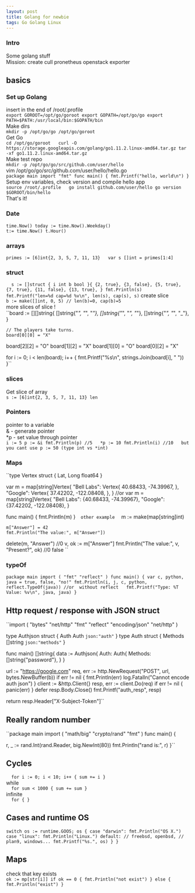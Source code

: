 ```yaml
---
layout: post  
title: Golang for newbie  
tags: Go Golang Linux  
---
```



### Intro  
Some golang stuff  
Mission: create cull pronetheus openstack exporter  



## basics  
### Set up Golang  
insert in the end of /root/.profile   
``export GOROOT=/opt/go/goroot
export GOPATH=/opt/go/go
export PATH=$PATH:/usr/local/bin:$GOPATH/bin``  
Make dirs  
``mkdir -p /opt/go/go /opt/go/goroot``  
Get Go  
``cd /opt/go/goroot  
curl -O https://storage.googleapis.com/golang/go1.11.2.linux-amd64.tar.gz
tar -xf go1.11.2.linux-amd64.tar.gz``  
Make test repo  
``mkdir -p /opt/go/go/src/github.com/user/hello``  
vim /opt/go/go/src/github.com/user/hello/hello.go  
``package main
import "fmt"
func main() {
    fmt.Printf("hello, world\n")
}``  
Setup env variables, check version and compile hello app  
``source /root/.profile  
go install github.com/user/hello
go version
$GOROOT/bin/hello``  
That's it!

### Date  
``time.Now()
today := time.Now().Weekday()``  
``t:= time.Now()
t.Hour()``   
### arrays  
``primes := [6]int{2, 3, 5, 7, 11, 13}  
var s []int = primes[1:4]``  

### struct  
``	s := []struct {
		i int
		b bool
	}{
		{2, true},
		{3, false},
		{5, true},
		{7, true},
		{11, false},
		{13, true},
	}
	fmt.Println(s)
  fmt.Printf("len=%d cap=%d %v\n", len(s), cap(s), s)``
create slice  
``b := make([]int, 0, 5) // len(b)=0, cap(b)=5``  
more slices of slice !  
``board := [][]string{
		[]string{"_", "_", "_"},
		[]string{"_", "_", "_"},
		[]string{"_", "_", "_"},
	}

	// The players take turns.
	board[0][0] = "X"  
  board[2][2] = "O"
  board[1][2] = "X"
  board[1][0] = "O"
  board[0][2] = "X"

  for i := 0; i < len(board); i++ {
  fmt.Printf("%s\n", strings.Join(board[i], " "))
}``  

### slices  
Get slice of array  
``s := [6]int{2, 3, 5, 7, 11, 13}
len``  
### Pointers  
pointer to a variable  
& - generate pointer  
\*p  - set value through pointer  
``i := 5
p := &i
fmt.Println(p) //5  
*p := 10
fmt.Println(i) //10  
but you cant use p := 50 (type int vs *int)``    

### Maps  
``type Vertex struct {
	Lat, Long float64
}

var m = map[string]Vertex{
	"Bell Labs": Vertex{
		40.68433, -74.39967,
	},
	"Google": Vertex{
		37.42202, -122.08408,
	},
}
//or
var m = map[string]Vertex{
	"Bell Labs": {40.68433, -74.39967},
	"Google":    {37.42202, -122.08408},
}

func main() {
	fmt.Println(m)
}``  
other example  
``	m := make(map[string]int)

	m["Answer"] = 42
	fmt.Println("The value:", m["Answer"])  
  delete(m, "Answer")  //0
  v, ok := m["Answer"]
	fmt.Println("The value:", v, "Present?", ok) //0 false
   ``  

### typeOf  
``package main
import (
	"fmt"
	"reflect"
)
func main() {
	var c, python, java = true, false, "no!"
	fmt.Println(i, j, c, python, reflect.TypeOf(java))
  //or  without reflect  
  fmt.Printf("Type: %T Value: %v\n", java, java)
}``  
## Http request / response  with JSON struct  
``import (
       "bytes"
       "net/http"
       "fmt"
       "reflect"
       "encoding/json"
       "net/http"
)

type Authjson struct {
    Auth Auth `json:"auth"`
}
type Auth struct {
    Methods  []string `json:"methods"`
}

func main() []string{
  data := Authjson{
      Auth: Auth{
        Methods: []string{"password"},
      }
  }

  url := "https://google.com"
  req, err := http.NewRequest("POST", url, bytes.NewBuffer(b))
  if err != nil {
        fmt.Println(err)
        log.Fatalln("Cannot encode auth json")
  }
  client := &http.Client{}
  resp, err := client.Do(req)
  if err != nil {
        panic(err)
    }
  defer resp.Body.Close()
  fmt.Printf("auth_resp", resp)

  return resp.Header["X-Subject-Token"]``

## Really random number  
``package main
import (
    "math/big"
    "crypto/rand"
    "fmt"
)
func main() {

  r, _ := rand.Int(rand.Reader, big.NewInt(80))
  fmt.Println("rand is:", r)
}``  

## Cycles  
``	for i := 0; i < 10; i++ {
		sum += i
	}``  
while  
``	for sum < 1000 {
		sum += sum
	}``  
infinite  
``	for {
	}``  

## Cases  and runtime OS  
``switch os := runtime.GOOS; os {
	case "darwin":
		fmt.Println("OS X.")
	case "linux":
		fmt.Println("Linux.")
	default:
		// freebsd, openbsd,
		// plan9, windows...
		fmt.Printf("%s.", os)
	}
}``

## Maps  
check that key exists  
``ok := mp[str[i]]
if ok == 0 {
	fmt.Println("not exist")
  } else {
  fmt.Println("exist")
}``  
